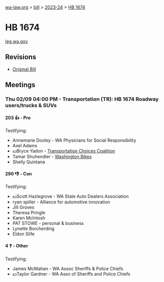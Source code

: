 [wa-law.org](/) > [bill](/bill/) > [2023-24](/bill/2023-24/) > [HB 1674](/bill/2023-24/hb/1674/)

# HB 1674
[leg.wa.gov](https://app.leg.wa.gov/billsummary?BillNumber=1674&Year=2023&Initiative=false)

## Revisions
* [Original Bill](1/)

## Meetings
### Thu 02/09 04:00 PM - Transportation (TR): HB 1674 Roadway users/trucks & SUVs
#### 203 👍 - Pro
Testifying:
* Annemarie Dooley - WA Physicians for Social Responsibility
* Axel Adams
* 💵Bryce Yadon - [Transportation Choices Coalition](/org/transportation_choices_coalition/)
* Tamar Shuhendler - [Washington Bikes](/org/washington_bikes/)
* Shelly Quintana

#### 290 👎 - Con
Testifying:
* 💵Scott Hazlegrove - WA State Auto Dealers Association
* ryan spiller - Alliance for automotive innovation
* Jill Groves
* Theresa Pringle
* Karen McIntosh
* PAT STOWE - personal & business
* Lynette Borcherding
* Eldon Slife

#### 4 ❓ - Other
Testifying:
* James McMahan - WA Assoc Sheriffs & Police Chiefs
* 💵Taylor Gardner - WA Assn of Sheriffs and Police Chiefs
